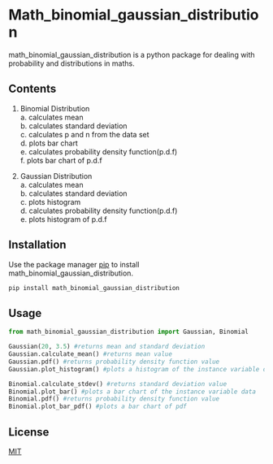 # Math_binomial_gaussian_distribution
math_binomial_gaussian_distribution is a python package for dealing with probability and distributions in maths. 

## Contents
1. Binomial Distribution\
  a. calculates mean\
  b. calculates standard deviation\
  c. calculates p and n from the data set\
  d. plots bar chart\
  e. calculates probability density function(p.d.f)\
  f. plots bar chart of p.d.f

2. Gaussian Distribution\
  a. calculates mean\
  b. calculates standard deviation\
  c. plots histogram\
  d. calculates probability density function(p.d.f)\
  e. plots histogram of p.d.f
  
  ## Installation
  Use the package manager [pip](https://pip.pypa.io/en/stable/) to install math_binomial_gaussian_distribution.
  
  ```bash
  pip install math_binomial_gaussian_distribution
  ```
  
 ## Usage
 
 ```python
 from math_binomial_gaussian_distribution import Gaussian, Binomial
 
 Gaussian(20, 3.5) #returns mean and standard deviation
 Gaussian.calculate_mean() #returns mean value
 Gaussian.pdf() #returns probability density function value
 Gaussian.plot_histogram() #plots a histogram of the instance variable data 
 
 Binomial.calculate_stdev() #returns standard deviation value
 Binomial.plot_bar() #plots a bar chart of the instance variable data 
 Binomial.pdf() #returns probability density function value
 Binomial.plot_bar_pdf() #plots a bar chart of pdf
 
 ```
 ## License
[MIT](https://opensource.org/licenses/MIT)
  
  
